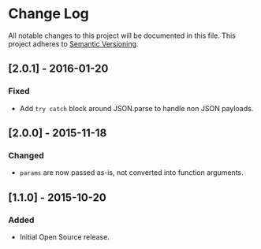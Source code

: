 # Change Log
All notable changes to this project will be documented in this file.
This project adheres to [Semantic Versioning](http://semver.org/).

## [2.0.1] - 2016-01-20
### Fixed
- Add `try catch` block around JSON.parse to handle non JSON payloads.

## [2.0.0] - 2015-11-18
### Changed
- `params` are now passed as-is, not converted into function arguments.

## [1.1.0] - 2015-10-20
### Added
- Initial Open Source release.
